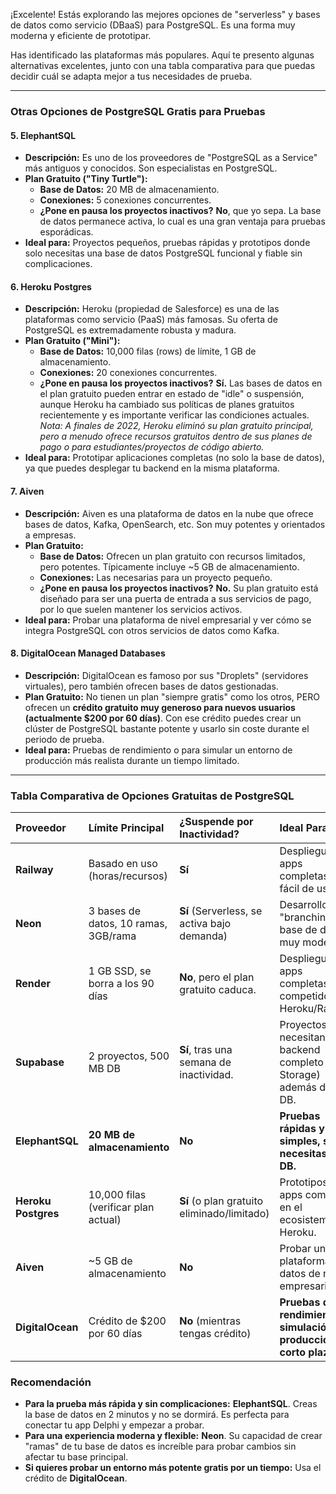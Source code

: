 ¡Excelente! Estás explorando las mejores opciones de "serverless" y bases de datos como servicio (DBaaS) para PostgreSQL. Es una forma muy moderna y eficiente de prototipar.

Has identificado las plataformas más populares. Aquí te presento algunas alternativas excelentes, junto con una tabla comparativa para que puedas decidir cuál se adapta mejor a tus necesidades de prueba.

---

### Otras Opciones de PostgreSQL Gratis para Pruebas

#### 5. **ElephantSQL**

*   **Descripción:** Es uno de los proveedores de "PostgreSQL as a Service" más antiguos y conocidos. Son especialistas en PostgreSQL.
*   **Plan Gratuito ("Tiny Turtle"):**
    *   **Base de Datos:** 20 MB de almacenamiento.
    *   **Conexiones:** 5 conexiones concurrentes.
    *   **¿Pone en pausa los proyectos inactivos?** **No**, que yo sepa. La base de datos permanece activa, lo cual es una gran ventaja para pruebas esporádicas.
*   **Ideal para:** Proyectos pequeños, pruebas rápidas y prototipos donde solo necesitas una base de datos PostgreSQL funcional y fiable sin complicaciones.

#### 6. **Heroku Postgres**

*   **Descripción:** Heroku (propiedad de Salesforce) es una de las plataformas como servicio (PaaS) más famosas. Su oferta de PostgreSQL es extremadamente robusta y madura.
*   **Plan Gratuito ("Mini"):**
    *   **Base de Datos:** 10,000 filas (rows) de límite, 1 GB de almacenamiento.
    *   **Conexiones:** 20 conexiones concurrentes.
    *   **¿Pone en pausa los proyectos inactivos?** **Sí.** Las bases de datos en el plan gratuito pueden entrar en estado de "idle" o suspensión, aunque Heroku ha cambiado sus políticas de planes gratuitos recientemente y es importante verificar las condiciones actuales. *Nota: A finales de 2022, Heroku eliminó su plan gratuito principal, pero a menudo ofrece recursos gratuitos dentro de sus planes de pago o para estudiantes/proyectos de código abierto.*
*   **Ideal para:** Prototipar aplicaciones completas (no solo la base de datos), ya que puedes desplegar tu backend en la misma plataforma.

#### 7. **Aiven**

*   **Descripción:** Aiven es una plataforma de datos en la nube que ofrece bases de datos, Kafka, OpenSearch, etc. Son muy potentes y orientados a empresas.
*   **Plan Gratuito:**
    *   **Base de Datos:** Ofrecen un plan gratuito con recursos limitados, pero potentes. Típicamente incluye ~5 GB de almacenamiento.
    *   **Conexiones:** Las necesarias para un proyecto pequeño.
    *   **¿Pone en pausa los proyectos inactivos?** **No.** Su plan gratuito está diseñado para ser una puerta de entrada a sus servicios de pago, por lo que suelen mantener los servicios activos.
*   **Ideal para:** Probar una plataforma de nivel empresarial y ver cómo se integra PostgreSQL con otros servicios de datos como Kafka.

#### 8. **DigitalOcean Managed Databases**

*   **Descripción:** DigitalOcean es famoso por sus "Droplets" (servidores virtuales), pero también ofrecen bases de datos gestionadas.
*   **Plan Gratuito:** No tienen un plan "siempre gratis" como los otros, PERO ofrecen un **crédito gratuito muy generoso para nuevos usuarios (actualmente $200 por 60 días)**. Con ese crédito puedes crear un clúster de PostgreSQL bastante potente y usarlo sin coste durante el periodo de prueba.
*   **Ideal para:** Pruebas de rendimiento o para simular un entorno de producción más realista durante un tiempo limitado.

---

### Tabla Comparativa de Opciones Gratuitas de PostgreSQL

| Proveedor | Límite Principal | ¿Suspende por Inactividad? | Ideal Para... |
| :--- | :--- | :--- | :--- |
| **Railway** | Basado en uso (horas/recursos) | **Sí** | Despliegue de apps completas, muy fácil de usar. |
| **Neon** | 3 bases de datos, 10 ramas, 3GB/rama | **Sí** (Serverless, se activa bajo demanda) | Desarrollo con "branching" de base de datos, muy moderno. |
| **Render** | 1 GB SSD, se borra a los 90 días | **No**, pero el plan gratuito caduca. | Despliegue de apps completas, competidor de Heroku/Railway. |
| **Supabase** | 2 proyectos, 500 MB DB | **Sí**, tras una semana de inactividad. | Proyectos que necesitan backend completo (Auth, Storage) además de la DB. |
| **ElephantSQL** | **20 MB de almacenamiento** | **No** | **Pruebas rápidas y simples, solo necesitas la DB.** |
| **Heroku Postgres** | 10,000 filas (verificar plan actual) | **Sí** (o plan gratuito eliminado/limitado) | Prototipos de apps completas en el ecosistema Heroku. |
| **Aiven** | ~5 GB de almacenamiento | **No** | Probar una plataforma de datos de nivel empresarial. |
| **DigitalOcean** | Crédito de $200 por 60 días | **No** (mientras tengas crédito) | **Pruebas de rendimiento o simulación de producción a corto plazo.** |

### Recomendación

*   **Para la prueba más rápida y sin complicaciones:** **ElephantSQL**. Creas la base de datos en 2 minutos y no se dormirá. Es perfecta para conectar tu app Delphi y empezar a probar.
*   **Para una experiencia moderna y flexible:** **Neon**. Su capacidad de crear "ramas" de tu base de datos es increíble para probar cambios sin afectar tu base principal.
*   **Si quieres probar un entorno más potente gratis por un tiempo:** Usa el crédito de **DigitalOcean**.